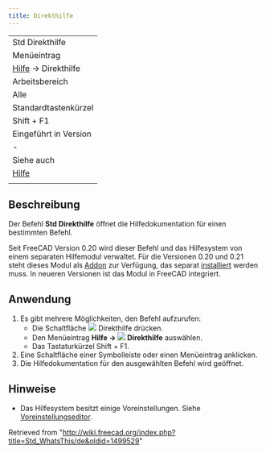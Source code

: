 ```yaml
---
title: Direkthilfe
---
```


|                                                             |
| ----------------------------------------------------------- |
| Std Direkthilfe                                             |
| Menüeintrag                                                 |
| [Hilfe](/Std_Help_Menu/de "Std Help Menu/de") → Direkthilfe |
| Arbeitsbereich                                              |
| Alle                                                        |
| Standardtastenkürzel                                        |
| Shift + F1                                                  |
| Eingeführt in Version                                       |
| -                                                           |
| Siehe auch                                                  |
| [Hilfe](/Std_OnlineHelp/de "Std OnlineHelp/de")             |
|                                                             |

## Beschreibung

Der Befehl **Std Direkthilfe** öffnet die Hilfedokumentation für einen bestimmten Befehl.

Seit FreeCAD Version 0.20 wird dieser Befehl und das Hilfesystem von einem separaten Hilfemodul verwaltet. Für die Versionen 0.20 und 0.21 steht dieses Modul als [Addon](https://github.com/FreeCAD/FreeCAD-Help) zur Verfügung, das separat [installiert](/Std_AddonMgr/de "Std AddonMgr/de") werden muss. In neueren Versionen ist das Modul in FreeCAD integriert.

## Anwendung

1. Es gibt mehrere Möglichkeiten, den Befehl aufzurufen:
   - Die Schaltfläche ![](/images/Std_WhatsThis.svg) Direkthilfe drücken.
   - Den Menüeintrag **Hilfe → ![](/images/Std_WhatsThis.svg) Direkthilfe** auswählen.
   - Das Tastaturkürzel Shift + F1.
2. Eine Schaltfläche einer Symbolleiste oder einen Menüeintrag anklicken.
3. Die Hilfedokumentation für den ausgewählten Befehl wird geöffnet.

## Hinweise

- Das Hilfesystem besitzt einige Voreinstellungen. Siehe [Voreinstellungseditor](/Preferences_Editor/de#Hilfe "Preferences Editor/de").

Retrieved from "<http://wiki.freecad.org/index.php?title=Std_WhatsThis/de&oldid=1499529>"
